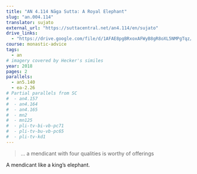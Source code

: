 ```yaml
---
title: "AN 4.114 Nāga Sutta: A Royal Elephant"
slug: "an.004.114"
translator: sujato
external_url: "https://suttacentral.net/an4.114/en/sujato"
drive_links:
  - "https://drive.google.com/file/d/1AFAE8pgBRxoxAFWyB8gR8oXL5NMPgTqz/view?usp=drivesdk"
course: monastic-advice
tags:
  - an
# imagery covered by Hecker's similes
year: 2018
pages: 2
parallels:
  - an5.140
  - ea-2.26
# Partial parallels from SC
#  - an4.157
#  - an4.164
#  - an4.165
#  - mn2
#  - mn125
#  - pli-tv-bi-vb-pc71
#  - pli-tv-bu-vb-pc65
#  - pli-tv-kd1
---
```


> … a mendicant with four qualities is worthy of offerings

A mendicant like a king’s elephant.

